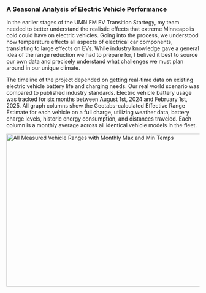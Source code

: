 
### A Seasonal Analysis of Electric Vehicle Performance

In the earlier stages of the UMN FM EV Transition Startegy, my team needed to better understand the realistic effects that extreme 
Minneapolis cold could have on electric vehicles. Going into the process, we understood how temperature effects all aspects of electrical car 
components, translating to large effects on EVs. While industry knowledge gave a general idea of the range reduction we had to prepare for, I belived it best to 
source our own data and precisely understand what challenges we must plan around in our unique climate. 

The timeline of the project depended on getting real-time data on existing electric vehicle battery life and charging needs. 
Our real world scenario was compared to published industry standards. Electric vehicle battery usage was tracked for six months between August 1st, 2024 
and February 1st, 2025. All graph columns show the Geotabs-calculated Effective Range Estimate for each vehicle on a full charge, utilizing weather data, 
battery charge levels, historic energy consumption, and distances traveled. Each column is a monthly average across all identical vehicle models in the fleet.





<img src="/Portfolio/images/Range_Temps.png" alt="All Measured Vehicle Ranges with Monthly Max and Min Temps" width="1100" height="400"/>
